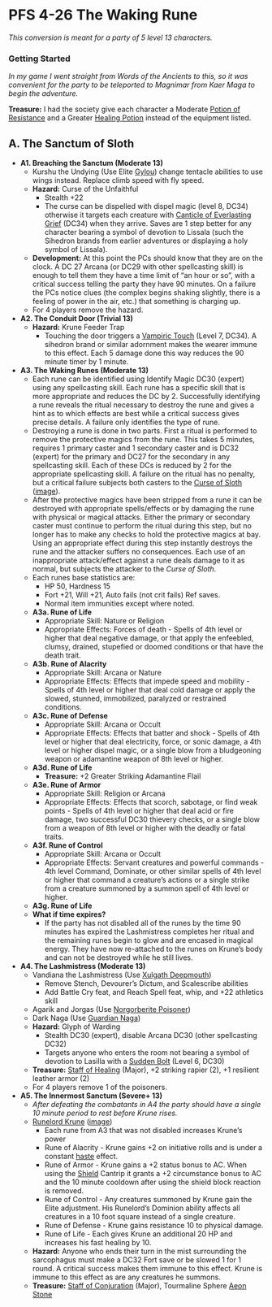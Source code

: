 # PFS 4-26 The Waking Rune

_This conversion is meant for a party of 5 level 13 characters._

### Getting Started

_In my game I went straight from Words of the Ancients to this, so it was convenient for the party to be teleported to Magnimar from Kaer Maga to begin the adventure._

**Treasure:** I had the society give each character a Moderate [Potion of Resistance](https://2e.aonprd.com/Equipment.aspx?ID=192) and a Greater [Healing Potion](https://2e.aonprd.com/Equipment.aspx?ID=186) instead of the equipment listed.

## A. The Sanctum of Sloth

* **A1. Breaching the Sanctum (Moderate 13)**
    * Kurshu the Undying (Use Elite [Gylou](https://2e.aonprd.com/Monsters.aspx?ID=610)) change tentacle abilities to use wings instead. Replace climb speed with fly speed.
    * **Hazard:** Curse of the Unfaithful
        * Stealth +22
        * The curse can be dispelled with dispel magic (level 8, DC34) otherwise it targets each creature with [Canticle of Everlasting Grief](https://2e.aonprd.com/Spells.aspx?ID=879) (DC34) when they arrive. Saves are 1 step better for any character bearing a symbol of devotion to Lissala (such the Sihedron brands from earlier adventures or displaying a holy symbol of Lissala).
    * **Development:** At this point the PCs should know that they are on the clock. A DC 27 Arcana (or DC29 with other spellcasting skill) is enough to tell them they have a time limit of “an hour or so”, with a critical success telling the party they have 90 minutes. On a failure the PCs notice clues (the complex begins shaking slightly, there is a feeling of power in the air, etc.) that something is charging up.
    * For 4 players remove the hazard.
* **A2. The Conduit Door (Trivial 13)**
    * **Hazard:** Krune Feeder Trap
        * Touching the door triggers a [Vampiric Touch](https://2e.aonprd.com/Spells.aspx?ID=354) (Level 7, DC34). A sihedron brand or similar adornment makes the wearer immune to this effect. Each 5 damage done this way reduces the 90 minute timer by 1 minute.
* **A3. The Waking Runes (Moderate 13)**
    * Each rune can be identified using Identify Magic DC30 (expert) using any spellcasting skill. Each rune has a specific skill that is more appropriate and reduces the DC by 2. Successfully identifying a rune reveals the ritual necessary to destroy the rune and gives a hint as to which effects are best while a critical success gives precise details. A failure only identifies the type of rune.
    * Destroying a rune is done in two parts. First a ritual is performed to remove the protective magics from the rune. This takes 5 minutes, requires 1 primary caster and 1 secondary caster and is DC32 (expert) for the primary and DC27 for the secondary in any spellcasting skill. Each of these DCs is reduced by 2 for the appropriate spellcasting skill. A failure on the ritual has no penalty, but a critical failure subjects both casters to the [Curse of Sloth](https://template.pf2.tools/v/Tr4Mm0w7-curse-of-sloth) ([image](../Hazards/curse-of-sloth.png)).
    * After the protective magics have been stripped from a rune it can be destroyed with appropriate spells/effects or by damaging the rune with physical or magical attacks. Either the primary or secondary caster must continue to perform the ritual during this step, but no longer has to make any checks to hold the protective magics at bay. Using an appropriate effect during this step instantly destroys the rune and the attacker suffers no consequences. Each use of an inappropriate attack/effect against a rune deals damage to it as normal, but subjects the attacker to the _Curse of Sloth_.
    * Each runes base statistics are:
        * HP 50, Hardness 15
        * Fort +21, Will +21, Auto fails (not crit fails) Ref saves.
        * Normal item immunities except where noted.
    * **A3a. Rune of Life**
        * Appropriate Skill: Nature or Religion
        * Appropriate Effects: Forces of death - Spells of 4th level or higher that deal negative damage, or that apply the enfeebled, clumsy, drained, stupefied or doomed conditions or that have the death trait.
    * **A3b. Rune of Alacrity**
        * Appropriate Skill: Arcana or Nature
        * Appropriate Effects: Effects that impede speed and mobility - Spells of 4th level or higher that deal cold damage or apply the slowed, stunned, immobilized, paralyzed or restrained conditions.
    * **A3c. Rune of Defense**
        * Appropriate Skill: Arcana or Occult
        * Appropriate Effects: Effects that batter and shock - Spells of 4th level or higher that deal electricity, force, or sonic damage, a 4th level or higher dispel magic, or a single blow from a bludgeoning weapon or adamantine weapon of 8th level or higher.
    * **A3d. Rune of Life**
        * **Treasure:** +2 Greater Striking Adamantine Flail
    * **A3e. Rune of Armor**
        * Appropriate Skill: Religion or Arcana
        * Appropriate Effects: Effects that scorch, sabotage, or find weak points - Spells of 4th level or higher that deal acid or fire damage, two successful DC30 thievery checks, or a single blow from a weapon of 8th level or higher with the deadly or fatal traits.
    * **A3f. Rune of Control**
        * Appropriate Skill: Arcana or Occult
        * Appropriate Effects: Servant creatures and powerful commands - 4th level Command, Dominate, or other similar spells of 4th level or higher that command a creature’s actions or a single strike from a creature summoned by a summon spell of 4th level or higher.
    * **A3g. Rune of Life**
    * **What if time expires?**
        * If the party has not disabled all of the runes by the time 90 minutes has expired the Lashmistress completes her ritual and the remaining runes begin to glow and are encased in magical energy. They have now re-attached to the runes on Krune’s body and can not be destroyed while he still lives.
* **A4. The Lashmistress (Moderate 13)**
    * Vandiana the Lashmistress (Use [Xulgath Deepmouth](https://2e.aonprd.com/Monsters.aspx?ID=881))
        * Remove Stench, Devourer’s Dictum, and Scalescribe abilities
        * Add Battle Cry feat, and Reach Spell feat, whip, and +22 athletics skill
    * Agarik and Jorgas (Use [Norgorberite Poisoner](https://pf2easy.com/index.php?id=10308&name=norgorberite_poisoner))
    * Dark Naga (Use [Guardian Naga](https://2e.aonprd.com/Monsters.aspx?ID=307))
    * **Hazard:** Glyph of Warding
        * Stealth DC30 (expert), disable Arcana DC30 (other spellcasting DC32)
        * Targets anyone who enters the room not bearing a symbol of devotion to Lasilla with a [Sudden Bolt](https://2e.aonprd.com/Spells.aspx?ID=639) (Level 6, DC30)
    * **Treasure:** [Staff of Healing](https://2e.aonprd.com/Equipment.aspx?ID=357) (Major), +2 striking rapier (2), +1 resilient leather armor (2)
    * For 4 players remove 1 of the poisoners.
* **A5. The Innermost Sanctum (Severe+ 13)**
    * _After defeating the combatants in A4 the party should have a single 10 minute period to rest before Krune rises._
    * [Runelord Krune](https://monster.pf2.tools/v/oXLbJZzB) ([image](../Creatures/runelord-krune.png))
        * Each rune from A3 that was not disabled increases Krune’s power
        * Rune of Alacrity - Krune gains +2 on initiative rolls and is under a constant [haste](https://2e.aonprd.com/Spells.aspx?ID=147) effect.
        * Rune of Armor - Krune gains a +2 status bonus to AC. When using the [Shield](https://2e.aonprd.com/Spells.aspx?ID=280) Cantrip it grants a +2 circumstance bonus to AC and the 10 minute cooldown after using the shield block reaction is removed.
        * Rune of Control - Any creatures summoned by Krune gain the Elite adjustment. His Runelord’s Dominion ability affects all creatures in a 10 foot square instead of a single creature.
        * Rune of Defense - Krune gains resistance 10 to physical damage.
        * Rune of Life - Each gives Krune an additional 20 HP and increases his fast healing by 10.
    * **Hazard:** Anyone who ends their turn in the mist surrounding the sarcophagus must make a DC32 Fort save or be slowed 1 for 1 round. A critical success makes them immune to this effect. Krune is immune to this effect as are any creatures he summons.
    * **Treasure:** [Staff of Conjuration](https://2e.aonprd.com/Equipment.aspx?ID=352) (Major), Tourmaline Sphere [Aeon Stone](https://2e.aonprd.com/Equipment.aspx?ID=407)